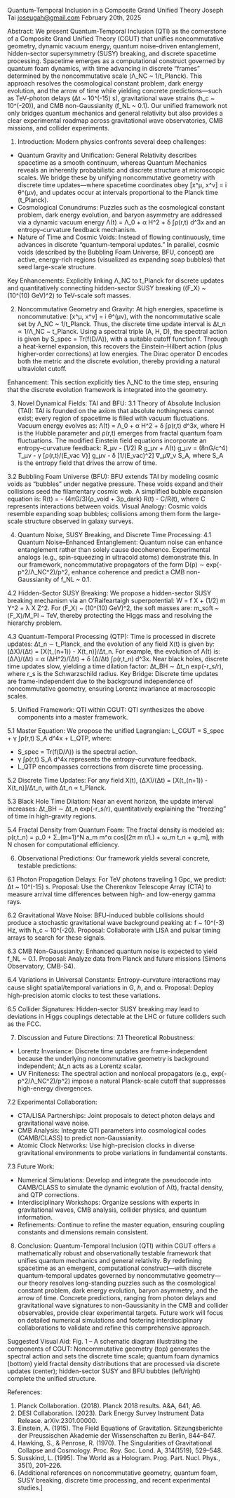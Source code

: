 Quantum-Temporal Inclusion in a Composite Grand Unified Theory
Joseph Tai
joseugah@gmail.com
February 20th, 2025

Abstract:
We present Quantum-Temporal Inclusion (QTI) as the cornerstone of a Composite Grand Unified Theory (CGUT) that unifies noncommutative geometry, dynamic vacuum energy, quantum noise–driven entanglement, hidden-sector supersymmetry (SUSY) breaking, and discrete spacetime processing. Spacetime emerges as a computational construct governed by quantum foam dynamics, with time advancing in discrete “frames” determined by the noncommutative scale (Λ_NC ~ 1/t_Planck). This approach resolves the cosmological constant problem, dark energy evolution, and the arrow of time while yielding concrete predictions—such as TeV-photon delays (Δt ~ 10^(-15) s), gravitational wave strains (h_c ~ 10^(-20)), and CMB non-Gaussianity (f_NL ~ 0.1). Our unified framework not only bridges quantum mechanics and general relativity but also provides a clear experimental roadmap across gravitational wave observatories, CMB missions, and collider experiments.

1. Introduction:
Modern physics confronts several deep challenges:
- Quantum Gravity and Unification: General Relativity describes spacetime as a smooth continuum, whereas Quantum Mechanics reveals an inherently probabilistic and discrete structure at microscopic scales. We bridge these by unifying noncommutative geometry with discrete time updates—where spacetime coordinates obey [x^μ, x^ν] = i θ^(μν), and updates occur at intervals proportional to the Planck time (t_Planck).
- Cosmological Conundrums: Puzzles such as the cosmological constant problem, dark energy evolution, and baryon asymmetry are addressed via a dynamic vacuum energy Λ(t) = Λ_0 + α H^2 + δ ∫ρ(r,t) d^3x and an entropy–curvature feedback mechanism.
- Nature of Time and Cosmic Voids: Instead of flowing continuously, time advances in discrete “quantum-temporal updates.” In parallel, cosmic voids (described by the Bubbling Foam Universe, BFU, concept) are active, energy-rich regions (visualized as expanding soap bubbles) that seed large-scale structure.

Key Enhancements: Explicitly linking Λ_NC to t_Planck for discrete updates and quantitatively connecting hidden-sector SUSY breaking (⟨F_X⟩ ~ (10^(10) GeV)^2) to TeV-scale soft masses.

2. Noncommutative Geometry and Gravity:
At high energies, spacetime is noncommutative:
  [x^μ, x^ν] = i θ^(μν),
with the noncommutative scale set by Λ_NC ~ 1/t_Planck. Thus, the discrete time update interval is
  Δt_n ∝ 1/Λ_NC ~ t_Planck.
Using a spectral triple (A, H, D), the spectral action is given by
  S_spec = Tr(f(D/Λ)),
with a suitable cutoff function f. Through a heat-kernel expansion, this recovers the Einstein–Hilbert action (plus higher-order corrections) at low energies. The Dirac operator D encodes both the metric and the discrete evolution, thereby providing a natural ultraviolet cutoff.

Enhancement: This section explicitly ties Λ_NC to the time step, ensuring that the discrete evolution framework is integrated into the geometry.

3. Novel Dynamical Fields: TAI and BFU:
3.1 Theory of Absolute Inclusion (TAI):
TAI is founded on the axiom that absolute nothingness cannot exist; every region of spacetime is filled with vacuum fluctuations. Vacuum energy evolves as:
  Λ(t) = Λ_0 + α H^2 + δ ∫ρ(r,t) d^3x,
where H is the Hubble parameter and ρ(r,t) emerges from fractal quantum foam fluctuations.
The modified Einstein field equations incorporate an entropy–curvature feedback:
  R_μν - (1/2) R g_μν + Λ(t) g_μν = (8πG/c^4) T_μν - γ [ρ(r,t)/(E_vac V)] g_μν - δ [1/(E_vac)^2] ∇_μ∇_ν S_A,
where S_A is the entropy field that drives the arrow of time.

3.2 Bubbling Foam Universe (BFU):
BFU extends TAI by modeling cosmic voids as “bubbles” under negative pressure. These voids expand and their collisions seed the filamentary cosmic web. A simplified bubble expansion equation is:
  ̈R(t) = - (4πG/3)(ρ_void + 3p_dark) R(t) - C/R(t),
where C represents interactions between voids.
Visual Analogy: Cosmic voids resemble expanding soap bubbles; collisions among them form the large-scale structure observed in galaxy surveys.

4. Quantum Noise, SUSY Breaking, and Discrete Time Processing:
4.1 Quantum Noise–Enhanced Entanglement:
Quantum noise can enhance entanglement rather than solely cause decoherence. Experimental analogs (e.g., spin-squeezing in ultracold atoms) demonstrate this. In our framework, noncommutative propagators of the form
  D(p) ∼ exp(-p^2/Λ_NC^2)/p^2,
enhance coherence and predict a CMB non-Gaussianity of f_NL ~ 0.1.

4.2 Hidden-Sector SUSY Breaking:
We propose a hidden-sector SUSY breaking mechanism via an O’Raifeartaigh superpotential:
  W = f X + (1/2) m Y^2 + λ X Z^2.
For ⟨F_X⟩ ~ (10^(10) GeV)^2, the soft masses are:
  m_soft ~ ⟨F_X⟩/M_Pl ~ TeV,
thereby protecting the Higgs mass and resolving the hierarchy problem.

4.3 Quantum-Temporal Processing (QTP):
Time is processed in discrete updates:
  Δt_n ∼ t_Planck,
and the evolution of any field X(t) is given by:
  (ΔX)/(Δt) = [X(t_(n+1)) - X(t_n)]/Δt_n.
For example, the evolution of Λ(t) is:
  (ΔΛ)/(Δt) = α (ΔH^2)/(Δt) + δ (Δ/Δt) ∫ρ(r,t_n) d^3x.
Near black holes, discrete time updates slow, yielding a time dilation factor:
  Δt_BH ∼ Δt_n exp(-r_s/r),
where r_s is the Schwarzschild radius.
Key Bridge: Discrete time updates are frame-independent due to the background independence of noncommutative geometry, ensuring Lorentz invariance at macroscopic scales.

5. Unified Framework: QTI within CGUT:
QTI synthesizes the above components into a master framework.

5.1 Master Equation:
We propose the unified Lagrangian:
  L_CGUT = S_spec + γ ∫ρ(r,t) S_A d^4x + L_QTP,
where:
- S_spec = Tr(f(D/Λ)) is the spectral action.
- γ ∫ρ(r,t) S_A d^4x represents the entropy–curvature feedback.
- L_QTP encompasses corrections from discrete time processing.

5.2 Discrete Time Updates:
For any field X(t),
  (ΔX)/(Δt) = [X(t_(n+1)) - X(t_n)]/Δt_n,
with Δt_n ∝ t_Planck.

5.3 Black Hole Time Dilation:
Near an event horizon, the update interval increases:
  Δt_BH ∼ Δt_n exp(-r_s/r),
quantitatively explaining the “freezing” of time in high-gravity regions.

5.4 Fractal Density from Quantum Foam:
The fractal density is modeled as:
  ρ(r,t_n) = ρ_0 + Σ_(m=1)^N a_m m^α cos[(2π m r/L) + ω_m t_n + φ_m],
with N chosen for computational efficiency.

6. Observational Predictions:
Our framework yields several concrete, testable predictions:

6.1 Photon Propagation Delays:
For TeV photons traveling 1 Gpc, we predict:
  Δt ~ 10^(-15) s.
Proposal: Use the Cherenkov Telescope Array (CTA) to measure arrival time differences between high- and low-energy gamma rays.

6.2 Gravitational Wave Noise:
BFU-induced bubble collisions should produce a stochastic gravitational wave background peaking at:
  f ~ 10^(-3) Hz, with h_c ~ 10^(-20).
Proposal: Collaborate with LISA and pulsar timing arrays to search for these signals.

6.3 CMB Non-Gaussianity:
Enhanced quantum noise is expected to yield f_NL ~ 0.1.
Proposal: Analyze data from Planck and future missions (Simons Observatory, CMB-S4).

6.4 Variations in Universal Constants:
Entropy–curvature interactions may cause slight spatial/temporal variations in G, ℏ, and α.
Proposal: Deploy high-precision atomic clocks to test these variations.

6.5 Collider Signatures:
Hidden-sector SUSY breaking may lead to deviations in Higgs couplings detectable at the LHC or future colliders such as the FCC.

7. Discussion and Future Directions:
7.1 Theoretical Robustness:
- Lorentz Invariance: Discrete time updates are frame-independent because the underlying noncommutative geometry is background independent; Δt_n acts as a Lorentz scalar.
- UV Finiteness: The spectral action and nonlocal propagators (e.g., exp(-p^2/Λ_NC^2)/p^2) impose a natural Planck-scale cutoff that suppresses high-energy divergences.

7.2 Experimental Collaboration:
- CTA/LISA Partnerships: Joint proposals to detect photon delays and gravitational wave noise.
- CMB Analysis: Integrate QTI parameters into cosmological codes (CAMB/CLASS) to predict non-Gaussianity.
- Atomic Clock Networks: Use high-precision clocks in diverse gravitational environments to probe variations in fundamental constants.

7.3 Future Work:
- Numerical Simulations: Develop and integrate the pseudocode into CAMB/CLASS to simulate the dynamic evolution of Λ(t), fractal density, and QTP corrections.
- Interdisciplinary Workshops: Organize sessions with experts in gravitational waves, CMB analysis, collider physics, and quantum information.
- Refinements: Continue to refine the master equation, ensuring coupling constants and dimensions remain consistent.

8. Conclusion:
Quantum-Temporal Inclusion (QTI) within CGUT offers a mathematically robust and observationally testable framework that unifies quantum mechanics and general relativity. By redefining spacetime as an emergent, computational construct—with discrete quantum-temporal updates governed by noncommutative geometry—our theory resolves long-standing puzzles such as the cosmological constant problem, dark energy evolution, baryon asymmetry, and the arrow of time. Concrete predictions, ranging from photon delays and gravitational wave signatures to non-Gaussianity in the CMB and collider observables, provide clear experimental targets. Future work will focus on detailed numerical simulations and fostering interdisciplinary collaborations to validate and refine this comprehensive approach.

Suggested Visual Aid:
Fig. 1 – A schematic diagram illustrating the components of CGUT: Noncommutative geometry (top) generates the spectral action and sets the discrete time scale; quantum foam dynamics (bottom) yield fractal density distributions that are processed via discrete updates (center); hidden-sector SUSY and BFU bubbles (left/right) complete the unified structure.

References:
1. Planck Collaboration. (2018). Planck 2018 results. A&A, 641, A6.
2. DESI Collaboration. (2023). Dark Energy Survey Instrument Data Release. arXiv:2301.00000.
3. Einstein, A. (1915). The Field Equations of Gravitation. Sitzungsberichte der Preussischen Akademie der Wissenschaften zu Berlin, 844–847.
4. Hawking, S., & Penrose, R. (1970). The Singularities of Gravitational Collapse and Cosmology. Proc. Roy. Soc. Lond. A, 314(1519), 529–548.
5. Susskind, L. (1995). The World as a Hologram. Prog. Part. Nucl. Phys., 35(1), 201–226.
6. [Additional references on noncommutative geometry, quantum foam, SUSY breaking, discrete time processing, and recent experimental studies.]

